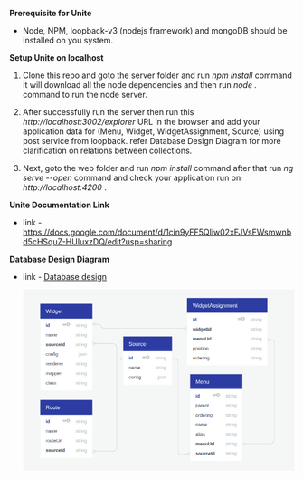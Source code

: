 **Prerequisite for Unite**
 - Node, NPM, loopback-v3 (nodejs framework) and mongoDB should be installed on you system.
 

**Setup Unite on localhost**
 1. Clone this repo and goto the server folder and run *npm install* command it will download all the node dependencies and then run *node .* command to run the node server.
 
 2. After successfully run the server then run this *http://localhost:3002/explorer* URL in the browser and add your application data for (Menu, Widget, WidgetAssignment, Source) using post service from loopback. refer Database Design Diagram for more clarification on relations between collections.
 
 3. Next, goto the web folder and run *npm install* command after that run *ng serve --open* command and check your application run on *http://localhost:4200* .


 **Unite Documentation Link**
 -  link - https://docs.google.com/document/d/1cin9yFF5QIiw02xFJVsFWsmwnbd5cHSquZ-HUIuxzDQ/edit?usp=sharing

 
 **Database Design Diagram**
 -  link - <a href="https://app.quickdatabasediagrams.com/#/schema/kgDNgaLMYESb-suRwpJeGw" target="_blank">Database design</a>

    ![unite database design](unite-database-design.png)
